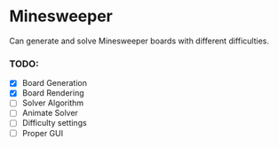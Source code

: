 # Minesweeper

Can generate and solve Minesweeper boards with different difficulties.

### TODO:
- [X] Board Generation
- [X] Board Rendering
- [ ] Solver Algorithm
- [ ] Animate Solver
- [ ] Difficulty settings
- [ ] Proper GUI
